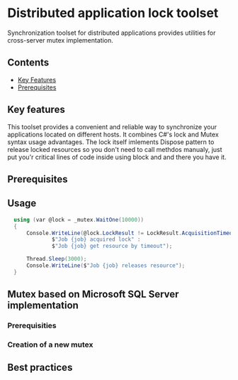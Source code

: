 # Distributed application lock toolset
Synchronization toolset for distributed applications provides utilities for cross-server mutex implementation.

## Contents

* [Key Features](#key-features)
* [Prerequisites](#prerequisites)

## Key features

This toolset provides a convenient and reliable way to synchronize your applications located on different hosts. It combines C#'s lock and Mutex syntax usage advantages. The lock itself imlements Dispose pattern to release locked resources so you don't need to call methdos manualy, just put you'r critical lines of code inside using block and and there you have it. 

## Prerequisites

## Usage

```csharp
  using (var @lock = _mutex.WaitOne(10000))
  {
      Console.WriteLine(@lock.LockResult != LockResult.AcquisitionTimeout ?
              $"Job {job} acquired lock" : 
              $"Job {job} get resource by timeout");

      Thread.Sleep(3000);
      Console.WriteLine($"Job {job} releases resource");
  }
```

## Mutex based on Microsoft SQL Server implementation

### Prerequisities

### Creation of a new mutex

## Best practices

